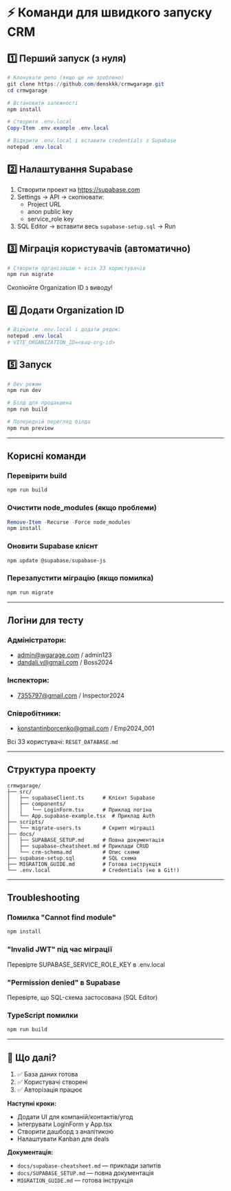 # ⚡ Команди для швидкого запуску CRM

## 1️⃣ Перший запуск (з нуля)

```powershell
# Клонувати репо (якщо ще не зроблено)
git clone https://github.com/denskkk/crmwgarage.git
cd crmwgarage

# Встановити залежності
npm install

# Створити .env.local
Copy-Item .env.example .env.local

# Відкрити .env.local і вставити credentials з Supabase
notepad .env.local
```

## 2️⃣ Налаштування Supabase

1. Створити проект на https://supabase.com
2. Settings → API → скопіювати:
   - Project URL
   - anon public key
   - service_role key
3. SQL Editor → вставити весь `supabase-setup.sql` → Run

## 3️⃣ Міграція користувачів (автоматично)

```powershell
# Створити організацію + всіх 33 користувачів
npm run migrate
```

Скопіюйте Organization ID з виводу!

## 4️⃣ Додати Organization ID

```powershell
# Відкрити .env.local і додати рядок:
notepad .env.local
# VITE_ORGANIZATION_ID=<ваш-org-id>
```

## 5️⃣ Запуск

```powershell
# Dev режим
npm run dev

# Білд для продакшена
npm run build

# Попередній перегляд білда
npm run preview
```

---

## Корисні команди

### Перевірити build
```powershell
npm run build
```

### Очистити node_modules (якщо проблеми)
```powershell
Remove-Item -Recurse -Force node_modules
npm install
```

### Оновити Supabase клієнт
```powershell
npm update @supabase/supabase-js
```

### Перезапустити міграцію (якщо помилка)
```powershell
npm run migrate
```

---

## Логіни для тесту

### Адміністратори:
- admin@wgarage.com / admin123
- dandali.v@gmail.com / Boss2024

### Інспектори:
- 7355797@gmail.com / Inspector2024

### Співробітники:
- konstantinborcenko@gmail.com / Emp2024_001

Всі 33 користувачі: `RESET_DATABASE.md`

---

## Структура проекту

```
crmwgarage/
├── src/
│   ├── supabaseClient.ts      # Клієнт Supabase
│   ├── components/
│   │   └── LoginForm.tsx      # Приклад логіна
│   └── App.supabase-example.tsx  # Приклад Auth
├── scripts/
│   └── migrate-users.ts       # Скрипт міграції
├── docs/
│   ├── SUPABASE_SETUP.md      # Повна документація
│   ├── supabase-cheatsheet.md # Приклади CRUD
│   └── crm-schema.md          # Опис схеми
├── supabase-setup.sql         # SQL схема
├── MIGRATION_GUIDE.md         # Готова інструкція
└── .env.local                 # Credentials (не в Git!)
```

---

## Troubleshooting

### Помилка "Cannot find module"
```powershell
npm install
```

### "Invalid JWT" під час міграції
Перевірте SUPABASE_SERVICE_ROLE_KEY в .env.local

### "Permission denied" в Supabase
Перевірте, що SQL-схема застосована (SQL Editor)

### TypeScript помилки
```powershell
npm run build
```

---

## 🎯 Що далі?

1. ✅ База даних готова
2. ✅ Користувачі створені
3. ✅ Авторізація працює

**Наступні кроки:**
- Додати UI для компаній/контактів/угод
- Інтегрувати LoginForm у App.tsx
- Створити дашборд з аналітикою
- Налаштувати Kanban для deals

**Документація:**
- `docs/supabase-cheatsheet.md` — приклади запитів
- `docs/SUPABASE_SETUP.md` — повна документація
- `MIGRATION_GUIDE.md` — готова інструкція

